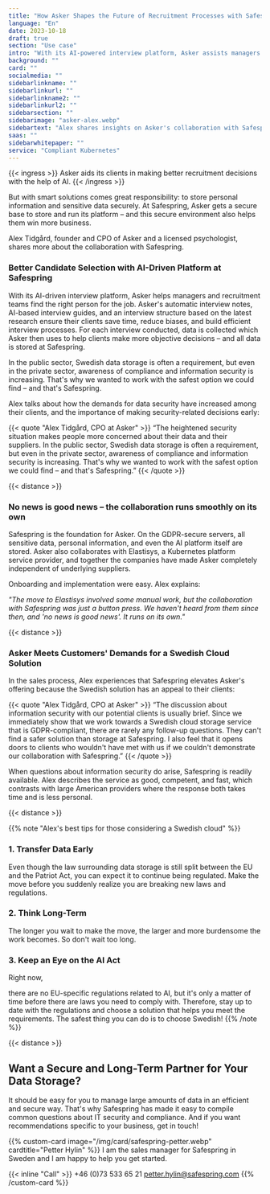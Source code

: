 ```yaml
---
title: "How Asker Shapes the Future of Recruitment Processes with Safespring"
language: "En"
date: 2023-10-18
draft: true
section: "Use case"
intro: "With its AI-powered interview platform, Asker assists managers and recruitment teams in finding the right person for the job."
background: ""
card: ""
socialmedia: ""
sidebarlinkname: ""
sidebarlinkurl: ""
sidebarlinkname2: ""
sidebarlinkurl2: ""
sidebarsection: ""
sidebarimage: "asker-alex.webp"
sidebartext: "Alex shares insights on Asker's collaboration with Safespring and the importance of data processing within the EU."
saas: ""
sidebarwhitepaper: ""
service: "Compliant Kubernetes"
---
```


{{< ingress >}}
Asker aids its clients in making better recruitment decisions with the help of AI.
{{< /ingress >}}

But with smart solutions comes great responsibility: to store personal information and sensitive data securely. At Safespring, Asker gets a secure base to store and run its platform – and this secure environment also helps them win more business.

Alex Tidgård, founder and CPO of Asker and a licensed psychologist, shares more about the collaboration with Safespring.

### Better Candidate Selection with AI-Driven Platform at Safespring

With its AI-driven interview platform, Asker helps managers and recruitment teams find the right person for the job. Asker's automatic interview notes, AI-based interview guides, and an interview structure based on the latest research ensure their clients save time, reduce biases, and build efficient interview processes. For each interview conducted, data is collected which Asker then uses to help clients make more objective decisions – and all data is stored at Safespring.

In the public sector, Swedish data storage is often a requirement, but even in the private sector, awareness of compliance and information security is increasing. That's why we wanted to work with the safest option we could find – and that's Safespring.

Alex talks about how the demands for data security have increased among their clients, and the importance of making security-related decisions early:

{{< quote "Alex Tidgård, CPO at Asker" >}}
“The heightened security situation makes people more concerned about their data and their suppliers. In the public sector, Swedish data storage is often a requirement, but even in the private sector, awareness of compliance and information security is increasing. That's why we wanted to work with the safest option we could find – and that's Safespring.”
{{< /quote >}}

{{< distance >}}

### No news is good news – the collaboration runs smoothly on its own

Safespring is the foundation for Asker. On the GDPR-secure servers, all sensitive data, personal information, and even the AI platform itself are stored. Asker also collaborates with Elastisys, a Kubernetes platform service provider, and together the companies have made Asker completely independent of underlying suppliers.

Onboarding and implementation were easy. Alex explains:

_"The move to Elastisys involved some manual work, but the collaboration with Safespring was just a button press. We haven't heard from them since then, and 'no news is good news'. It runs on its own."_

{{< distance >}}

### Asker Meets Customers' Demands for a Swedish Cloud Solution

In the sales process, Alex experiences that Safespring elevates Asker's offering because the Swedish solution has an appeal to their clients:

{{< quote "Alex Tidgård, CPO at Asker" >}}
“The discussion about information security with our potential clients is usually brief. Since we immediately show that we work towards a Swedish cloud storage service that is GDPR-compliant, there are rarely any follow-up questions. They can't find a safer solution than storage at Safespring. I also feel that it opens doors to clients who wouldn't have met with us if we couldn't demonstrate our collaboration with Safespring.”
{{< /quote >}}

When questions about information security do arise, Safespring is readily available. Alex describes the service as good, competent, and fast, which contrasts with large American providers where the response both takes time and is less personal.

{{< distance >}}

{{% note "Alex's best tips for those considering a Swedish cloud" %}}

### 1. Transfer Data Early

Even though the law surrounding data storage is still split between the EU and the Patriot Act, you can expect it to continue being regulated. Make the move before you suddenly realize you are breaking new laws and regulations.

### 2. Think Long-Term

The longer you wait to make the move, the larger and more burdensome the work becomes. So don't wait too long.

### 3. Keep an Eye on the AI Act

Right now,

there are no EU-specific regulations related to AI, but it's only a matter of time before there are laws you need to comply with. Therefore, stay up to date with the regulations and choose a solution that helps you meet the requirements. The safest thing you can do is to choose Swedish!
{{% /note %}}

{{< distance >}}

## Want a Secure and Long-Term Partner for Your Data Storage?

It should be easy for you to manage large amounts of data in an efficient and secure way. That's why Safespring has made it easy to compile common questions about IT security and compliance. And if you want recommendations specific to your business, get in touch!

{{% custom-card image="/img/card/safespring-petter.webp" cardtitle="Petter Hylin" %}}
I am the sales manager for Safespring in Sweden and I am happy to help you get started.

{{< inline "Call" >}} +46 (0)73 533 65 21
petter.hylin@safespring.com
{{% /custom-card %}}
